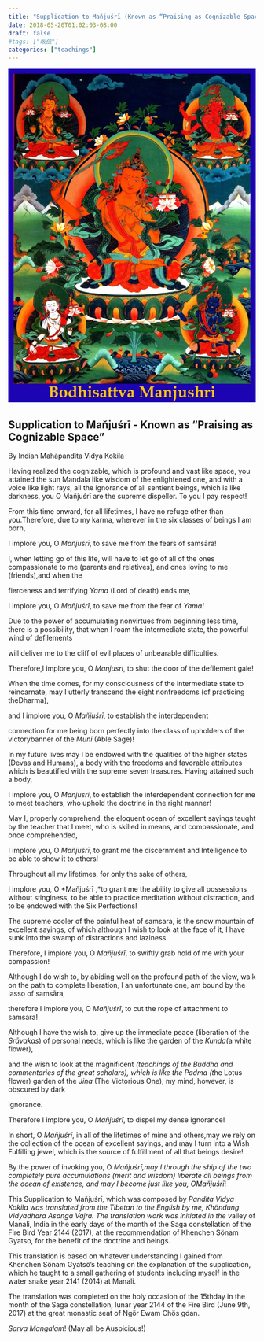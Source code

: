 ```yaml
---
title: "Supplication to Maňjuśrī (Known as “Praising as Cognizable Space”)"
date: 2018-05-20T01:02:03-08:00
draft: false
#tags: ["皈依"]
categories: ["teachings"]
---
```



![img](https://raw.githubusercontent.com/thogmedorje/up/master/uPic/640-20200510113922185.jpeg)




## **Supplication to Maňjuśrī - Known as “Praising as Cognizable Space”**

By Indian Mahāpandita Vidya Kokila



Having realized the cognizable, which is profound and vast like space, you attained the sun Mandala like wisdom of the enlightened one, and with a voice like light rays, all the ignorance of all sentient beings, which is like darkness, you O Maňjuśrī are the supreme dispeller. To you I pay respect!



From this time onward, for all lifetimes, I have no refuge other than you.Therefore, due to my karma, wherever in the six classes of beings I am born,

I implore you, O *Maňjuśrī*, to save me from the fears of samsāra!



I, when letting go of this life, will have to let go of all of the ones compassionate to me (parents and relatives), and ones loving to me (friends),and when the

fierceness and terrifying *Yama* (Lord of death) ends me, 

I implore you, O *Maňjuśrī*, to save me from the fear of *Yama!*



Due to the power of accumulating nonvirtues from beginning less time, there is a possibility, that when I roam the intermediate state, the powerful wind of defilements

will deliver me to the cliff of evil places of unbearable difficulties. 

Therefore,I implore you, O *Manjusri*, to shut the door of the defilement gale!



When the time comes, for my consciousness of the intermediate state to reincarnate, may I utterly transcend the eight nonfreedoms (of practicing theDharma), 

and I implore you, O *Maňjuśrī*, to establish the interdependent

connection for me being born perfectly into the class of upholders of the victorybanner of the *Muni* (Able Sage)!



In my future lives may I be endowed with the qualities of the higher states (Devas and Humans), a body with the freedoms and favorable attributes which is beautified with the supreme seven treasures.  Having attained such a body,

I implore you, O *Manjusri*, to establish the interdependent connection for me to meet teachers, who uphold the doctrine in the right manner!



May I, properly comprehend, the eloquent ocean of excellent sayings taught by the teacher that I meet, who is skilled in means, and compassionate, and once comprehended,

 I implore you, O *Maňjuśrī*, to grant me the discernment and Intelligence to be able to show it to others!



Throughout all my lifetimes, for only the sake of others, 

I implore you, O *Maňjuśrī ,*to grant me the ability to give all possessions without stinginess, to be able to practice meditation without distraction, and to be endowed with the Six Perfections!



The supreme cooler of the painful heat of samsara, is the snow mountain of excellent sayings, of which although I wish to look at the face of it, I have sunk into the swamp of distractions and laziness. 

Therefore, I implore you, O *Maňjuśrī*, to swiftly grab hold of me with your compassion!



Although I do wish to, by abiding well on the profound path of the view, walk on the path to complete liberation, I an unfortunate one, am bound by the lasso of samsāra, 

therefore I implore you, O *Maňjuśrī*, to cut the rope of attachment to samsara!



Although I have the wish to, give up the immediate peace (liberation of the *Srāvakas*) of personal needs, which is like the garden of the *Kunda*(a white flower),

and the wish to look at the magnificent *(teachings of the Buddha and commentaries of the great scholars), which is like the Padma (t*he Lotus flower) garden of the *Jina* (The Victorious One), my mind, however, is obscured by dark

ignorance. 

Therefore I implore you, O *Maňjuśrī*, to dispel my dense ignorance!



In short, O *Maňjuśrī*, in all of the lifetimes of mine and others,may we rely on the collection of the ocean of excellent sayings, and may I turn into a Wish Fulfilling jewel, which is the source of fulfillment of all that beings desire!



By the power of invoking you, O *Maňjuśrī,*may I through the ship of the two completely pure accumulations (merit and wisdom) liberate all beings from the ocean of existence, and may I become just like you, O*Maňjuśrī*!



  This Supplication to Maňjuśrī, which was composed by *Pandita Vidya Kokila was translated from the Tibetan to the English by me, Khöndung Vidyadhara Asanga Vajra.  The translation work was initiated in the v*alley of Manali, India in the early days of the month of the Saga constellation of the Fire Bird Year 2144 (2017), at the recommendation of Khenchen Sönam Gyatso, for the benefit of the doctrine and beings.  

  This translation is based on whatever understanding I gained from Khenchen Sönam Gyatsö’s teaching on the explanation of the supplication, which he taught to a small gathering of students including myself in the water snake year 2141 (2014) at Manali. 

  The translation was completed on the holy occasion of the 15thday in the month of the Saga constellation, lunar year 2144 of the Fire Bird (June 9th, 2017) at the great monastic seat of Ngör Ewam Chös gdan.



*Sarva Mangalam*! (May all be Auspicious!)




